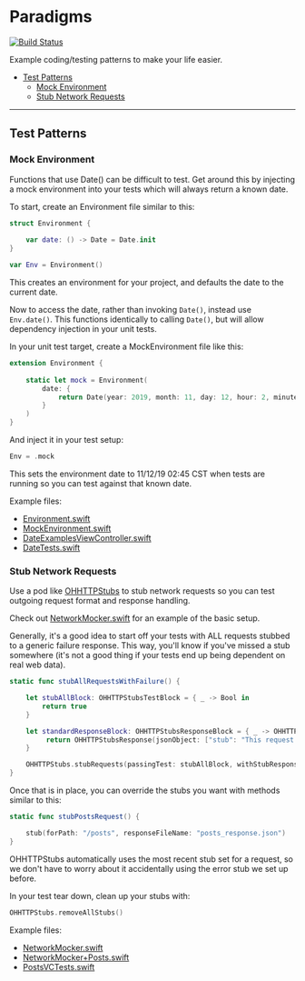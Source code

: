 # Paradigms

<p align="left">
 <a href="https://travis-ci.com/BevTheDev/Paradigms/" target="_blank"><img src="https://travis-ci.com/BevTheDev/Paradigms.svg?branch=master" alt="Build Status"></a> 
</p>

Example coding/testing patterns to make your life easier.

- [Test Patterns](#test-patterns)
  - [Mock Environment](#mock-environment)
  - [Stub Network Requests](#stub-network-requests)

-----

## Test Patterns

### Mock Environment

Functions that use Date() can be difficult to test. Get around this by injecting a mock environment into your tests which will always return a known date.

To start, create an Environment file similar to this:

```swift
struct Environment {
    
    var date: () -> Date = Date.init
}

var Env = Environment()
```

This creates an environment for your project, and defaults the date to the current date.

Now to access the date, rather than invoking `Date()`, instead use `Env.date()`. This functions identically to calling `Date()`, but will allow dependency injection in your unit tests.

In your unit test target, create a MockEnvironment file like this:

```swift
extension Environment {
    
    static let mock = Environment(
        date: {
            return Date(year: 2019, month: 11, day: 12, hour: 2, minute: 45, second: 0, millisecond: 0, timeZone: TimeZone.init(abbreviation: "CST"))
        }
    )
}
```
And inject it in your test setup:

```swift
Env = .mock
```

This sets the environment date to 11/12/19 02:45 CST when tests are running so you can test against that known date.

Example files:
- [Environment.swift](https://github.com/BevTheDev/Paradigms/blob/master/Paradigms/Environment/Environment.swift)
- [MockEnvironment.swift](https://github.com/BevTheDev/Paradigms/blob/master/ParadigmsTests/MockObjects/MockEnvironment.swift)
- [DateExamplesViewController.swift](https://github.com/BevTheDev/Paradigms/blob/master/Paradigms/View%20Controllers/Examples/DateExamplesViewController.swift)
- [DateTests.swift](https://github.com/BevTheDev/Paradigms/blob/master/ParadigmsTests/Dates/DateTests.swift)

### Stub Network Requests

Use a pod like [OHHTTPStubs](https://github.com/AliSoftware/OHHTTPStubs) to stub network requests so you can test outgoing request format and response handling.

Check out [NetworkMocker.swift](https://github.com/BevTheDev/Paradigms/blob/master/ParadigmsTests/Network%20Mocks/NetworkMocker.swift) for an example of the basic setup. 

Generally, it's a good idea to start off your tests with ALL requests stubbed to a generic failure response. This way, you'll know if you've missed a stub somewhere (it's not a good thing if your tests end up being dependent on real web data).

```swift
static func stubAllRequestsWithFailure() {

    let stubAllBlock: OHHTTPStubsTestBlock = { _ -> Bool in
        return true
    }

    let standardResponseBlock: OHHTTPStubsResponseBlock = { _ -> OHHTTPStubsResponse in
         return OHHTTPStubsResponse(jsonObject: ["stub": "This request has been stubbed"], statusCode: 500, headers: nil)
    }

    OHHTTPStubs.stubRequests(passingTest: stubAllBlock, withStubResponse: standardResponseBlock)
}
```

Once that is in place, you can override the stubs you want with methods similar to this:

```swift
static func stubPostsRequest() {

    stub(forPath: "/posts", responseFileName: "posts_response.json")
}
```

OHHTTPStubs automatically uses the most recent stub set for a request, so we don't have to worry about it accidentally using the error stub we set up before.

In your test tear down, clean up your stubs with:
```swift
OHHTTPStubs.removeAllStubs()
```

Example files:
- [NetworkMocker.swift](https://github.com/BevTheDev/Paradigms/blob/master/ParadigmsTests/Network%20Mocks/NetworkMocker.swift)
- [NetworkMocker+Posts.swift](https://github.com/BevTheDev/Paradigms/blob/master/ParadigmsTests/Network%20Mocks/NetworkMocker%2BPosts.swift)
- [PostsVCTests.swift](https://github.com/BevTheDev/Paradigms/blob/master/ParadigmsTests/Posts/PostsVCTests.swift)
